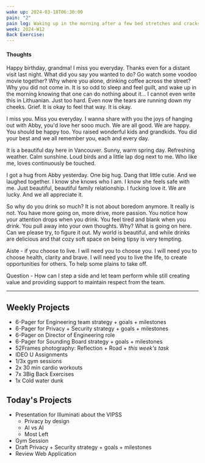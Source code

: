 ```yaml
---
wake up: 2024-03-18T06:30:00
pain: "2"
pain log: Waking up in the morning after a few bed stretches and cracks, I am able to curl up to sit up. Still getting a shot of pain during night when I am on the left side and trying to push back. It hurts to bend over and tie shoe. It also hurts to put leg into pants when standing, but feels better than weeks before.
week: 2024-W12
Back Exercise:
---
```

#### Thoughts

Happy birthday, grandma! I miss you everyday. Thanks even for a distant visit last night. What did you say you wanted to do? Go watch some voodoo movie together? Why where you alone, drinking coffee across the street? Why you did not come in. It is so odd to sleep and feel guilt, and wake up in the morning knowing that one can do nothing about it... I cannot even write this in Lithuanian. Just too hard. Even now the tears are running down my cheeks. Grief. It is okay to feel that way. It is okay. 

I miss you. Miss you everyday. I wanna share with you the joys of hanging out with Abby, you'd love her sooo much. We are all good. We are happy. You should be happy too. You raised wonderful kids and grandkids. You did your best and we all remember you, each and every day. 

It is a beautiful day here in Vancouver. 
Sunny, warm spring day. Refreshing weather. Calm sunshine. Loud birds and a little lap dog next to me. Who like me, loves continuously be touched. 

I got a hug from Abby yesterday. One big hug. Dang that little cutie. And we laughed together. I know she knows who I am. I know she feels safe with me. Just beautiful, beautiful family relationship. I fucking love it. We are lucky. And we all appreciate it. 

So why do you drink so much? 
It is not about boredom anymore. It really is not. You have more going on, more drive, more passion. You notice how your attention drops when you drink. You feel tired and blank when you drink. You pull away into your own thoughts. Why? What is going on here. 
Can we please try, to figure it out. My world is beautiful, and while drinks are delicious and that cozy soft space on being tipsy is very tempting. 

Aiste - if you choose to live. I will need you to choose you. I will need you to choose health, clarity and brave. I will need you to live the life, to create opportunities for others. To help some plains to take off. 

Question - How can I step a side and let team perform while still creating value and providing support to maintain respect from the team. 

-----
## Weekly Projects 

- 6-Pager for Engineering team strategy + goals + milestones
- 6-Pager for Privacy + Security strategy + goals + milestones
- 6-Pager on Director of Engineering role
- 6-Pager for Sounding Board strategy + goals + milestones
- 52Frames photography: Reflection + Road + *this week's task*
- IDEO U Assignments
- 1/3x gym sessions
- 2x 30 min cardio workouts
- 7x 3Big Back Exercises
- 1x Cold water dunk

## Today's Projects
- Presentation for Illuminati about the VIPSS
	- Privacy by design
	- AI vs AI
	- Most Left
- Gym Session
- Draft Privacy + Security strategy + goals + milestones 
- Review Web Application 